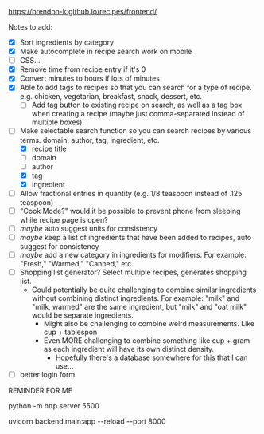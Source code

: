 https://brendon-k.github.io/recipes/frontend/

Notes to add:
- [x] Sort ingredients by category
- [x] Make autocomplete in recipe search work on mobile
- [ ] CSS...
- [x] Remove time from recipe entry if it's 0
- [x] Convert minutes to hours if lots of minutes
- [x] Able to add tags to recipes so that you can search for a type of recipe. e.g. chicken, vegetarian, breakfast, snack, dessert, etc.
  - [ ] Add tag button to existing recipe on search, as well as a tag box when creating a recipe (maybe just comma-separated instead of multiple boxes).
- [ ] Make selectable search function so you can search recipes by various terms. domain, author, tag, ingredient, etc.
  - [x] recipe title
  - [ ] domain
  - [ ] author
  - [x] tag
  - [x] ingredient
- [ ] Allow fractional entries in quantity (e.g. 1/8 teaspoon instead of .125 teaspoon)
- [ ] "Cook Mode?" would it be possible to prevent phone from sleeping while recipe page is open?
- [ ] *maybe* auto suggest units for consistency
- [ ] *maybe* keep a list of ingredients that have been added to recipes, auto suggest for consistency
- [ ] *maybe* add a new category in ingredients for modifiers. For example: "Fresh," "Warmed," "Canned," etc.
- [ ] Shopping list generator? Select multiple recipes, generates shopping list.
  - Could potentially be quite challenging to combine similar ingredients without combining distinct ingredients. For example: "milk" and "milk, warmed" are the same ingredient, but "milk" and "oat milk" would be separate ingredients.
    - Might also be challenging to combine weird measurements. Like cup + tablespon
    - Even MORE challenging to combine something like cup + gram as each ingredient will have its own distinct density. 
      - Hopefully there's a database somewhere for this that I can use...
- [ ] better login form

REMINDER FOR ME

python -m http.server 5500

uvicorn backend.main:app --reload --port 8000
